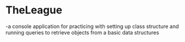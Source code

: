# TheLeague

-a console application for practicing with setting up class structure and running queries to retrieve objects from a basic data structures
